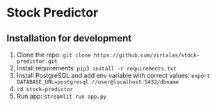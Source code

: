 # Stock Predictor

## Installation for development
1. Clone the repo: `git clone https://github.com/virtalas/stock-predictor.git`
2. Install requirements: `pip3 install -r requirements.txt`
2. Install PostgreSQL and add env variable with correct values: `export DATABASE_URL=postgresql://user@localhost:5432/dbname`
3. `cd stock-predictor`
4. Run app: `streamlit run app.py`

